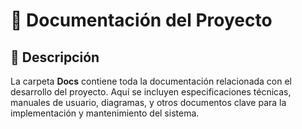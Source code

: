 # 📂 Documentación del Proyecto

## 📌 Descripción  
La carpeta **Docs** contiene toda la documentación relacionada con el desarrollo del proyecto. Aquí se incluyen especificaciones técnicas, manuales de usuario, diagramas, y otros documentos clave para la implementación y mantenimiento del sistema.
